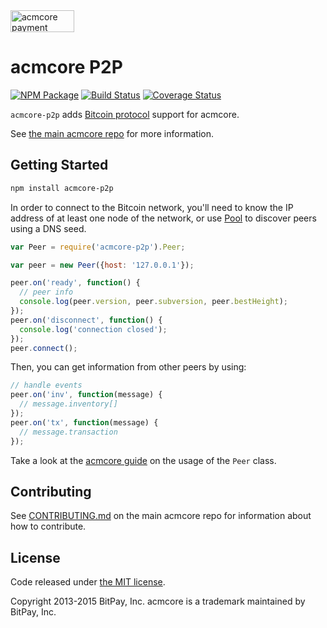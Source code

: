 <img src="http://acmcore.io/css/images/acmcore-p2p.svg" alt="acmcore payment protocol" height="35" width="102">

acmcore P2P
=======

[![NPM Package](https://img.shields.io/npm/v/acmcore-p2p.svg?style=flat-square)](https://www.npmjs.org/package/acmcore-p2p)
[![Build Status](https://img.shields.io/travis/bitpay/acmcore-p2p.svg?branch=master&style=flat-square)](https://travis-ci.org/bitpay/acmcore-p2p)
[![Coverage Status](https://img.shields.io/coveralls/bitpay/acmcore-p2p.svg?style=flat-square)](https://coveralls.io/r/bitpay/acmcore-p2p?branch=master)

`acmcore-p2p` adds [Bitcoin protocol](https://en.bitcoin.it/wiki/Protocol_documentation) support for acmcore.

See [the main acmcore repo](https://github.com/bitpay/acmcore) for more information.

## Getting Started

```sh
npm install acmcore-p2p
```
In order to connect to the Bitcoin network, you'll need to know the IP address of at least one node of the network, or use [Pool](/docs/pool.md) to discover peers using a DNS seed.

```javascript
var Peer = require('acmcore-p2p').Peer;

var peer = new Peer({host: '127.0.0.1'});

peer.on('ready', function() {
  // peer info
  console.log(peer.version, peer.subversion, peer.bestHeight);
});
peer.on('disconnect', function() {
  console.log('connection closed');
});
peer.connect();
```

Then, you can get information from other peers by using:

```javascript
// handle events
peer.on('inv', function(message) {
  // message.inventory[]
});
peer.on('tx', function(message) {
  // message.transaction
});
```

Take a look at the [acmcore guide](http://acmcore.io/guide/peer.html) on the usage of the `Peer` class.

## Contributing

See [CONTRIBUTING.md](https://github.com/bitpay/acmcore/blob/master/CONTRIBUTING.md) on the main acmcore repo for information about how to contribute.

## License

Code released under [the MIT license](https://github.com/bitpay/acmcore/blob/master/LICENSE).

Copyright 2013-2015 BitPay, Inc. acmcore is a trademark maintained by BitPay, Inc.
